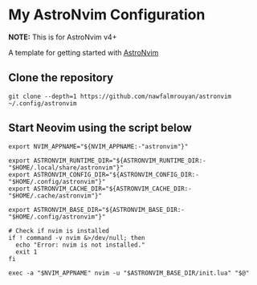 # My AstroNvim Configuration

**NOTE:** This is for AstroNvim v4+

A template for getting started with [AstroNvim](https://github.com/AstroNvim/AstroNvim)

## Clone the repository

```shell
git clone --depth=1 https://github.com/nawfalmrouyan/astronvim ~/.config/astronvim
```

## Start Neovim using the script below

```shell
export NVIM_APPNAME="${NVIM_APPNAME:-"astronvim"}"

export ASTRONVIM_RUNTIME_DIR="${ASTRONVIM_RUNTIME_DIR:-"$HOME/.local/share/astronvim"}"
export ASTRONVIM_CONFIG_DIR="${ASTRONVIM_CONFIG_DIR:-"$HOME/.config/astronvim"}"
export ASTRONVIM_CACHE_DIR="${ASTRONVIM_CACHE_DIR:-"$HOME/.cache/astronvim"}"

export ASTRONVIM_BASE_DIR="${ASTRONVIM_BASE_DIR:-"$HOME/.config/astronvim"}"

# Check if nvim is installed
if ! command -v nvim &>/dev/null; then
  echo "Error: nvim is not installed."
  exit 1
fi

exec -a "$NVIM_APPNAME" nvim -u "$ASTRONVIM_BASE_DIR/init.lua" "$@"
```
